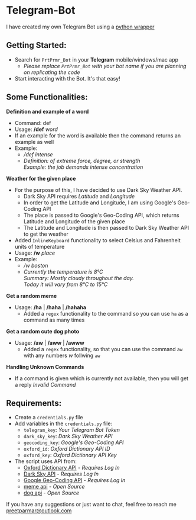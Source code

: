 # Telegram-Bot

I have created my own Telegram Bot using a [python wrapper](https://github.com/python-telegram-bot/python-telegram-bot)
<!-- ![PrtPrmr_Bot](https://github.com/preetparmar/Telegram-Bot/blob/master/screenshots/test.png) -->

## Getting Started:
- Search for `PrtPrmr_Bot` in your **Telegram** mobile/windows/mac app
    - *Please replace `PrtPrmr_Bot` with your bot name if you are planning on replicating the code*
- Start interacting with the Bot. It's that easy!

## Some Functionalities:
**Definition and example of a word**
- Command: def
- Usage: **/def** *word*
- If an example for the word is available then the command returns an example as well
- Example: 
    - */def intense*
    - *Definition: of extreme force, degree, or strength<br/>Example: the job demands intense concentration*

**Weather for the given place**
- For the purpose of this, I have decided to use Dark Sky Weather API.
    - Dark Sky API requires *Latitude* and *Longitude*
    - In order to get the Latitude and Longitude, I am using Google's Geo-Coding API
    - The place is passed to Google's Geo-Coding API, which returns Latitude and Longitude of the given place
    - The Latitude and Longitude is then passed to Dark Sky Weather API to get the weather
- Added `InlineKeyboard` functionality to select Celsius and Fahrenheit units of temperature
- Usage: **/w** *place*
- Example:
    - */w boston*
    - *Currently the temperature is 8°C<br/>Summary: Mostly cloudy throughout the day.<br/>Today it will vary from 8°C to 15°C*

**Get a random meme**
- Usage: **/ha** | **/haha** | **/hahaha**
    - Added a `regex` functionality to the command so you can use `ha` as a command as many times

**Get a random cute dog photo**
- Usage: **/aw** | **/aww** | **/awww**
    - Added a `regex` functionality, so that you can use the command `aw` with any numbers *w* follwing `aw`

**Handling Unknown Commands**
- If a command is given which is currently not available, then you will get a reply *Invalid Command*

## Requirements:
- Create a `credentials.py` file
- Add variables in the `credentials.py` file:
    - `telegram_key`: *Your Telegram Bot Token*
    - `dark_sky_key`: *Dark Sky Weather API*
    - `geocoding_key`: *Google's Geo-Coding API*
    - `oxford_id`: *Oxford Dictionary API ID*
    - `oxford_key`: *Oxford Dictionary API Key*
- The script uses API from:
    - [Oxford Dictionary API](https://developer.oxforddictionaries.com/) - *Requires Log In*
    - [Dark Sky API](https://darksky.net/dev) - *Requires Log In*
    - [Google Geo-Coding API](https://developers.google.com/maps/documentation/geocoding/start) - *Requires Log In*
    - [meme api](https://meme-api.herokuapp.com/) - *Open Source*
    - [dog api](https://dog.ceo/dog-api/) - *Open Source*

<!-- ## Some functions in the Pipeline:
- Get real time location for MBTA Boston.
- Store interaction and user data into database -->

If you have any suggestions or just want to chat, feel free to reach me preetparmar@outlook.com